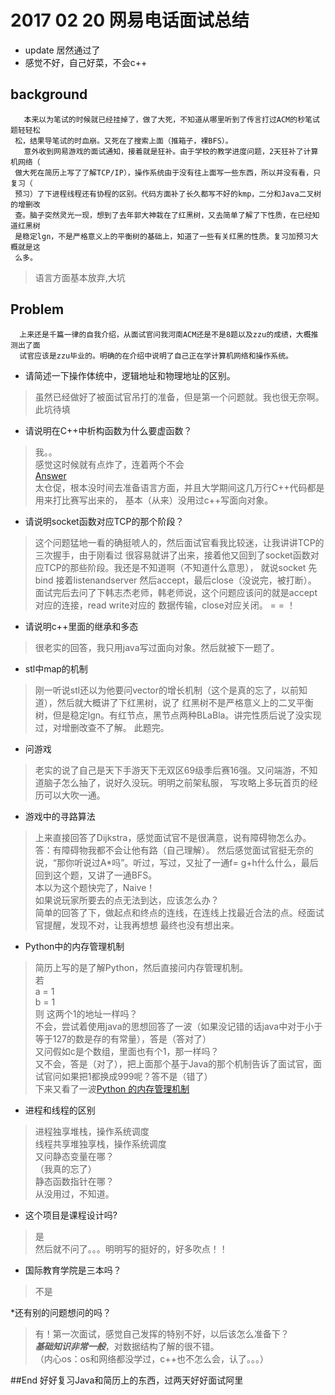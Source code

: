 # 2017 02 20 网易电话面试总结

* update 居然通过了
* 感觉不好，自己好菜，不会c++ 


## background  

       本来以为笔试的时候就已经挂掉了，做了大死，不知道从哪里听到了传言打过ACM的秒笔试题轻轻松
     松，结果导笔试的时血崩。又死在了搜索上面（推箱子，裸BFS）。
       意外收到网易游戏的面试通知，接着就是狂补。由于学校的教学进度问题，2天狂补了计算机网络（
     做大死在简历上写了了解TCP/IP），操作系统由于没有往上面写一些东西，所以并没有看，只复习（
     预习）了下进程线程还有协程的区别。代码方面补了长久都写不好的kmp，二分和Java二叉树的增删改
     查。脑子突然灵光一现，想到了去年郭大神栽在了红黑树，又去简单了解了下性质，在已经知道红黑树
     是稳定lgn，不是严格意义上的平衡树的基础上，知道了一些有关红黑的性质。复习加预习大概就是这
     么多。

> 语言方面基本放弃,大坑

## Problem
      上来还是千篇一律的自我介绍，从面试官问我河南ACM还是不是8题以及zzu的成绩，大概推测出了面
      试官应该是zzu毕业的。明确的在介绍中说明了自己正在学计算机网络和操作系统。
      

   
* 请简述一下操作体统中，逻辑地址和物理地址的区别。

> 虽然已经做好了被面试官吊打的准备，但是第一个问题就。我也很无奈啊。  
此坑待填

* 请说明在C++中析构函数为什么要虚函数？
> 我。。  
感觉这时候就有点炸了，连着两个不会  
[Answer](http://www.cnblogs.com/lixiaohui-ambition/archive/2012/07/13/2589716.html)  
太仓促，根本没时间去准备语言方面，并且大学期间这几万行C++代码都是用来打比赛写出来的，
基本（从来）没用过c++写面向对象。

* 请说明socket函数对应TCP的那个阶段？
> 这个问题猛地一看的确挺唬人的，然后面试官看我比较迷，让我讲讲TCP的三次握手，由于刚看过
很容易就讲了出来，接着他又回到了socket函数对应TCP的那些阶段。我还是不知道啊（不知道什么意思），
就说socket 先bind 接着listenandserver 然后accept，最后close（没说完，被打断）。  
面试完后去问了下韩志杰老师，韩老师说，这个问题应该问的就是accept对应的连接，read write对应的
数据传输，close对应关闭。 = = ！

* 请说明c++里面的继承和多态
> 很老实的回答，我只用java写过面向对象。然后就被下一题了。

* stl中map的机制
> 刚一听说stl还以为他要问vector的增长机制（这个是真的忘了，以前知道），然后就大概讲了下红黑树，说了
红黑树不是严格意义上的二叉平衡树，但是稳定lgn。有红节点，黑节点两种BLaBla。讲完性质后说了没实现过，对增删改查不了解。
此题完。

* 问游戏
> 老实的说了自己是天下手游天下无双区69级季后赛16强。又问端游，不知道脑子怎么抽了，说好久没玩。明明之前架私服，
写攻略上多玩首页的经历可以大吹一通。

* 游戏中的寻路算法
> 上来直接回答了Dijkstra，感觉面试官不是很满意，说有障碍物怎么办。答：有障碍物我都不会让他有路（自己理解）。
然后感觉面试官挺无奈的说，“那你听说过A*吗”。听过，写过，又扯了一通f= g+h什么什么，最后回到这个题，又讲了一通BFS。  
本以为这个题快完了，Naive！  
如果说玩家所要去的点无法到达，应该怎么办？  
简单的回答了下，做起点和终点的连线，在连线上找最近合法的点。经面试官提醒，发现不对，让我再想想 最终也没有想出来。


* Python中的内存管理机制
> 简历上写的是了解Python，然后直接问内存管理机制。  
若   
a = 1  
b = 1  
则 这两个1的地址一样吗？  
不会，尝试着使用java的思想回答了一波（如果没记错的话java中对于小于等于127的数是存的有常量），答是（答对了）  
又问假如c是个数组，里面也有个1，那一样吗？  
又不会，答是（对了），把上面那个基于Java的那个机制告诉了面试官，面试官问如果把1都换成999呢？答不是（错了）  
下来又看了一波[Python 的内存管理机制](http://www.cnblogs.com/CBDoctor/p/3781078.html)

* 进程和线程的区别
> 进程独享堆栈，操作系统调度  
线程共享堆独享栈，操作系统调度  
又问静态变量在哪？  
（我真的忘了）  
静态函数指针在哪？  
从没用过，不知道。

* 这个项目是课程设计吗?
> 是  
然后就不问了。。。明明写的挺好的，好多吹点！！

* 国际教育学院是三本吗？
> 不是

*还有别的问题想问的吗？
> 有！第一次面试，感觉自己发挥的特别不好，以后该怎么准备下？  
***基础知识非常一般***，对数据结构了解的很不错。  
（内心os：os和网络都没学过，c++也不怎么会，认了。。。）

##End
    好好复习Java和简历上的东西，过两天好好面试阿里










     